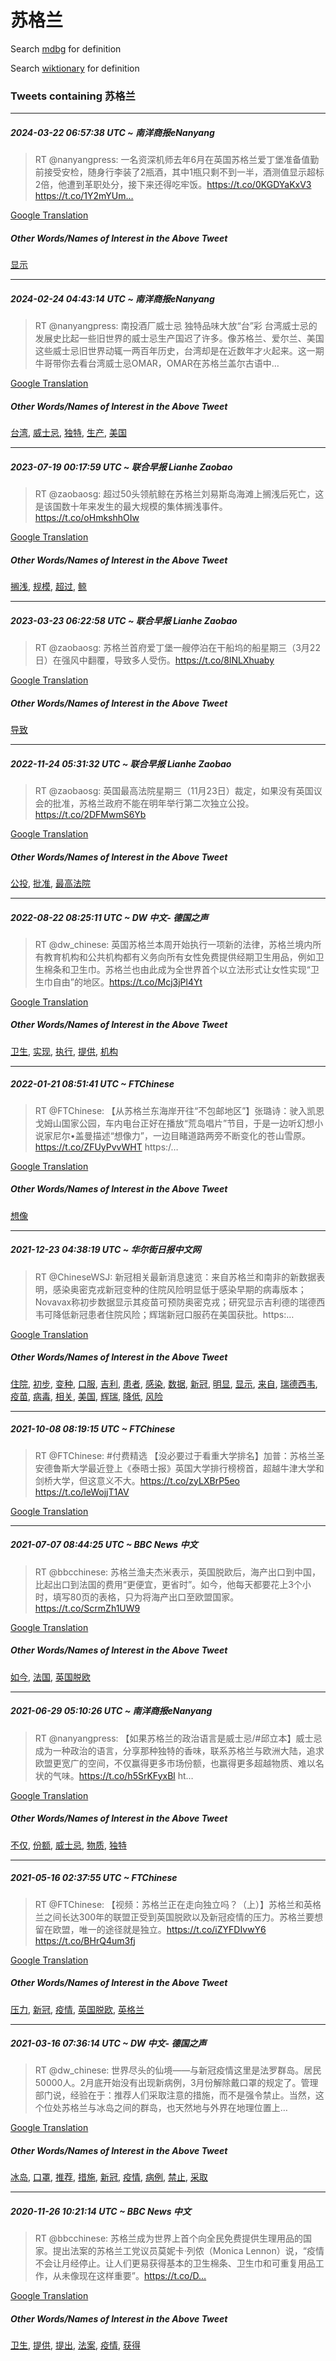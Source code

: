 # 苏格兰

Search [mdbg](https://www.mdbg.net/chinese/dictionary?page=worddict&wdrst=0&wdqb=苏格兰) for definition

Search [wiktionary](https://en.wiktionary.org/wiki/苏格兰) for definition

### Tweets containing 苏格兰

___
##### 2024-03-22 06:57:38 UTC ~ 南洋商报eNanyang
> RT @nanyangpress: 一名资深机师去年6月在英国苏格兰爱丁堡准备值勤前接受安检，随身行李装了2瓶酒，其中1瓶只剩不到一半，酒测值显示超标2倍，他遭到革职处分，接下来还得吃牢饭。https://t.co/0KGDYaKxV3 https://t.co/1Y2mYUm…

[Google Translation](https://translate.google.com/?hi=en&tab=TT&sl=zh-CN&tl=en&op=translate&text=RT+%40nanyangpress%3A+%E4%B8%80%E5%90%8D%E8%B5%84%E6%B7%B1%E6%9C%BA%E5%B8%88%E5%8E%BB%E5%B9%B46%E6%9C%88%E5%9C%A8%E8%8B%B1%E5%9B%BD%E8%8B%8F%E6%A0%BC%E5%85%B0%E7%88%B1%E4%B8%81%E5%A0%A1%E5%87%86%E5%A4%87%E5%80%BC%E5%8B%A4%E5%89%8D%E6%8E%A5%E5%8F%97%E5%AE%89%E6%A3%80%EF%BC%8C%E9%9A%8F%E8%BA%AB%E8%A1%8C%E6%9D%8E%E8%A3%85%E4%BA%862%E7%93%B6%E9%85%92%EF%BC%8C%E5%85%B6%E4%B8%AD1%E7%93%B6%E5%8F%AA%E5%89%A9%E4%B8%8D%E5%88%B0%E4%B8%80%E5%8D%8A%EF%BC%8C%E9%85%92%E6%B5%8B%E5%80%BC%E6%98%BE%E7%A4%BA%E8%B6%85%E6%A0%872%E5%80%8D%EF%BC%8C%E4%BB%96%E9%81%AD%E5%88%B0%E9%9D%A9%E8%81%8C%E5%A4%84%E5%88%86%EF%BC%8C%E6%8E%A5%E4%B8%8B%E6%9D%A5%E8%BF%98%E5%BE%97%E5%90%83%E7%89%A2%E9%A5%AD%E3%80%82https%3A%2F%2Ft.co%2F0KGDYaKxV3+https%3A%2F%2Ft.co%2F1Y2mYUm%E2%80%A6)
##### Other Words/Names of Interest in the Above Tweet
[显示](显示.md)
___
##### 2024-02-24 04:43:14 UTC ~ 南洋商报eNanyang
> RT @nanyangpress: 南投酒厂威士忌 独特品味大放“台”彩 台湾威士忌的发展史比起一些旧世界的威士忌生产国迟了许多。像苏格兰、爱尔兰、美国这些威士忌旧世界动辄一两百年历史，台湾却是在近数年才火起来。这一期牛哥带你去看台湾威士忌OMAR，OMAR在苏格兰盖尔古语中…

[Google Translation](https://translate.google.com/?hi=en&tab=TT&sl=zh-CN&tl=en&op=translate&text=RT+%40nanyangpress%3A+%E5%8D%97%E6%8A%95%E9%85%92%E5%8E%82%E5%A8%81%E5%A3%AB%E5%BF%8C%C2%A0%E7%8B%AC%E7%89%B9%E5%93%81%E5%91%B3%E5%A4%A7%E6%94%BE%E2%80%9C%E5%8F%B0%E2%80%9D%E5%BD%A9+%E5%8F%B0%E6%B9%BE%E5%A8%81%E5%A3%AB%E5%BF%8C%E7%9A%84%E5%8F%91%E5%B1%95%E5%8F%B2%E6%AF%94%E8%B5%B7%E4%B8%80%E4%BA%9B%E6%97%A7%E4%B8%96%E7%95%8C%E7%9A%84%E5%A8%81%E5%A3%AB%E5%BF%8C%E7%94%9F%E4%BA%A7%E5%9B%BD%E8%BF%9F%E4%BA%86%E8%AE%B8%E5%A4%9A%E3%80%82%E5%83%8F%E8%8B%8F%E6%A0%BC%E5%85%B0%E3%80%81%E7%88%B1%E5%B0%94%E5%85%B0%E3%80%81%E7%BE%8E%E5%9B%BD%E8%BF%99%E4%BA%9B%E5%A8%81%E5%A3%AB%E5%BF%8C%E6%97%A7%E4%B8%96%E7%95%8C%E5%8A%A8%E8%BE%84%E4%B8%80%E4%B8%A4%E7%99%BE%E5%B9%B4%E5%8E%86%E5%8F%B2%EF%BC%8C%E5%8F%B0%E6%B9%BE%E5%8D%B4%E6%98%AF%E5%9C%A8%E8%BF%91%E6%95%B0%E5%B9%B4%E6%89%8D%E7%81%AB%E8%B5%B7%E6%9D%A5%E3%80%82%E8%BF%99%E4%B8%80%E6%9C%9F%E7%89%9B%E5%93%A5%E5%B8%A6%E4%BD%A0%E5%8E%BB%E7%9C%8B%E5%8F%B0%E6%B9%BE%E5%A8%81%E5%A3%AB%E5%BF%8COMAR%EF%BC%8COMAR%E5%9C%A8%E8%8B%8F%E6%A0%BC%E5%85%B0%E7%9B%96%E5%B0%94%E5%8F%A4%E8%AF%AD%E4%B8%AD%E2%80%A6)
##### Other Words/Names of Interest in the Above Tweet
[台湾](台湾.md), [威士忌](威士忌.md), [独特](独特.md), [生产](生产.md), [美国](美国.md)
___
##### 2023-07-19 00:17:59 UTC ~ 联合早报 Lianhe Zaobao
> RT @zaobaosg: 超过50头领航鲸在苏格兰刘易斯岛海滩上搁浅后死亡，这是该国数十年来发生的最大规模的集体搁浅事件。https://t.co/oHmkshhOIw

[Google Translation](https://translate.google.com/?hi=en&tab=TT&sl=zh-CN&tl=en&op=translate&text=RT+%40zaobaosg%3A+%E8%B6%85%E8%BF%8750%E5%A4%B4%E9%A2%86%E8%88%AA%E9%B2%B8%E5%9C%A8%E8%8B%8F%E6%A0%BC%E5%85%B0%E5%88%98%E6%98%93%E6%96%AF%E5%B2%9B%E6%B5%B7%E6%BB%A9%E4%B8%8A%E6%90%81%E6%B5%85%E5%90%8E%E6%AD%BB%E4%BA%A1%EF%BC%8C%E8%BF%99%E6%98%AF%E8%AF%A5%E5%9B%BD%E6%95%B0%E5%8D%81%E5%B9%B4%E6%9D%A5%E5%8F%91%E7%94%9F%E7%9A%84%E6%9C%80%E5%A4%A7%E8%A7%84%E6%A8%A1%E7%9A%84%E9%9B%86%E4%BD%93%E6%90%81%E6%B5%85%E4%BA%8B%E4%BB%B6%E3%80%82https%3A%2F%2Ft.co%2FoHmkshhOIw)
##### Other Words/Names of Interest in the Above Tweet
[搁浅](搁浅.md), [规模](规模.md), [超过](超过.md), [鲸](鲸.md)
___
##### 2023-03-23 06:22:58 UTC ~ 联合早报 Lianhe Zaobao
> RT @zaobaosg: 苏格兰首府爱丁堡一艘停泊在干船坞的船星期三（3月22日）在强风中翻覆，导致多人受伤。https://t.co/8lNLXhuaby

[Google Translation](https://translate.google.com/?hi=en&tab=TT&sl=zh-CN&tl=en&op=translate&text=RT+%40zaobaosg%3A+%E8%8B%8F%E6%A0%BC%E5%85%B0%E9%A6%96%E5%BA%9C%E7%88%B1%E4%B8%81%E5%A0%A1%E4%B8%80%E8%89%98%E5%81%9C%E6%B3%8A%E5%9C%A8%E5%B9%B2%E8%88%B9%E5%9D%9E%E7%9A%84%E8%88%B9%E6%98%9F%E6%9C%9F%E4%B8%89%EF%BC%883%E6%9C%8822%E6%97%A5%EF%BC%89%E5%9C%A8%E5%BC%BA%E9%A3%8E%E4%B8%AD%E7%BF%BB%E8%A6%86%EF%BC%8C%E5%AF%BC%E8%87%B4%E5%A4%9A%E4%BA%BA%E5%8F%97%E4%BC%A4%E3%80%82https%3A%2F%2Ft.co%2F8lNLXhuaby)
##### Other Words/Names of Interest in the Above Tweet
[导致](导致.md)
___
##### 2022-11-24 05:31:32 UTC ~ 联合早报 Lianhe Zaobao
> RT @zaobaosg: 英国最高法院星期三（11月23日）裁定，如果没有英国议会的批准，苏格兰政府不能在明年举行第二次独立公投。https://t.co/2DFMwmS6Yb

[Google Translation](https://translate.google.com/?hi=en&tab=TT&sl=zh-CN&tl=en&op=translate&text=RT+%40zaobaosg%3A+%E8%8B%B1%E5%9B%BD%E6%9C%80%E9%AB%98%E6%B3%95%E9%99%A2%E6%98%9F%E6%9C%9F%E4%B8%89%EF%BC%8811%E6%9C%8823%E6%97%A5%EF%BC%89%E8%A3%81%E5%AE%9A%EF%BC%8C%E5%A6%82%E6%9E%9C%E6%B2%A1%E6%9C%89%E8%8B%B1%E5%9B%BD%E8%AE%AE%E4%BC%9A%E7%9A%84%E6%89%B9%E5%87%86%EF%BC%8C%E8%8B%8F%E6%A0%BC%E5%85%B0%E6%94%BF%E5%BA%9C%E4%B8%8D%E8%83%BD%E5%9C%A8%E6%98%8E%E5%B9%B4%E4%B8%BE%E8%A1%8C%E7%AC%AC%E4%BA%8C%E6%AC%A1%E7%8B%AC%E7%AB%8B%E5%85%AC%E6%8A%95%E3%80%82https%3A%2F%2Ft.co%2F2DFMwmS6Yb)
##### Other Words/Names of Interest in the Above Tweet
[公投](公投.md), [批准](批准.md), [最高法院](最高法院.md)
___
##### 2022-08-22 08:25:11 UTC ~ DW 中文- 德国之声
> RT @dw_chinese: 英国苏格兰本周开始执行一项新的法律，苏格兰境内所有教育机构和公共机构都有义务向所有女性免费提供经期卫生用品，例如卫生棉条和卫生巾。苏格兰也由此成为全世界首个以立法形式让女性实现“卫生巾自由”的地区。https://t.co/Mcj3jPl4Yt

[Google Translation](https://translate.google.com/?hi=en&tab=TT&sl=zh-CN&tl=en&op=translate&text=RT+%40dw_chinese%3A+%E8%8B%B1%E5%9B%BD%E8%8B%8F%E6%A0%BC%E5%85%B0%E6%9C%AC%E5%91%A8%E5%BC%80%E5%A7%8B%E6%89%A7%E8%A1%8C%E4%B8%80%E9%A1%B9%E6%96%B0%E7%9A%84%E6%B3%95%E5%BE%8B%EF%BC%8C%E8%8B%8F%E6%A0%BC%E5%85%B0%E5%A2%83%E5%86%85%E6%89%80%E6%9C%89%E6%95%99%E8%82%B2%E6%9C%BA%E6%9E%84%E5%92%8C%E5%85%AC%E5%85%B1%E6%9C%BA%E6%9E%84%E9%83%BD%E6%9C%89%E4%B9%89%E5%8A%A1%E5%90%91%E6%89%80%E6%9C%89%E5%A5%B3%E6%80%A7%E5%85%8D%E8%B4%B9%E6%8F%90%E4%BE%9B%E7%BB%8F%E6%9C%9F%E5%8D%AB%E7%94%9F%E7%94%A8%E5%93%81%EF%BC%8C%E4%BE%8B%E5%A6%82%E5%8D%AB%E7%94%9F%E6%A3%89%E6%9D%A1%E5%92%8C%E5%8D%AB%E7%94%9F%E5%B7%BE%E3%80%82%E8%8B%8F%E6%A0%BC%E5%85%B0%E4%B9%9F%E7%94%B1%E6%AD%A4%E6%88%90%E4%B8%BA%E5%85%A8%E4%B8%96%E7%95%8C%E9%A6%96%E4%B8%AA%E4%BB%A5%E7%AB%8B%E6%B3%95%E5%BD%A2%E5%BC%8F%E8%AE%A9%E5%A5%B3%E6%80%A7%E5%AE%9E%E7%8E%B0%E2%80%9C%E5%8D%AB%E7%94%9F%E5%B7%BE%E8%87%AA%E7%94%B1%E2%80%9D%E7%9A%84%E5%9C%B0%E5%8C%BA%E3%80%82https%3A%2F%2Ft.co%2FMcj3jPl4Yt)
##### Other Words/Names of Interest in the Above Tweet
[卫生](卫生.md), [实现](实现.md), [执行](执行.md), [提供](提供.md), [机构](机构.md)
___
##### 2022-01-21 08:51:41 UTC ~ FTChinese
> RT @FTChinese: 【从苏格兰东海岸开往“不包邮地区”】张璐诗：驶入凯恩戈姆山国家公园，车内电台正好在播放“荒岛唱片”节目，于是一边听幻想小说家尼尔•盖曼描述“想像力”，一边目睹道路两旁不断变化的苍山雪原。https://t.co/ZFUyPvvWHT https:/…

[Google Translation](https://translate.google.com/?hi=en&tab=TT&sl=zh-CN&tl=en&op=translate&text=RT+%40FTChinese%3A+%E3%80%90%E4%BB%8E%E8%8B%8F%E6%A0%BC%E5%85%B0%E4%B8%9C%E6%B5%B7%E5%B2%B8%E5%BC%80%E5%BE%80%E2%80%9C%E4%B8%8D%E5%8C%85%E9%82%AE%E5%9C%B0%E5%8C%BA%E2%80%9D%E3%80%91%E5%BC%A0%E7%92%90%E8%AF%97%EF%BC%9A%E9%A9%B6%E5%85%A5%E5%87%AF%E6%81%A9%E6%88%88%E5%A7%86%E5%B1%B1%E5%9B%BD%E5%AE%B6%E5%85%AC%E5%9B%AD%EF%BC%8C%E8%BD%A6%E5%86%85%E7%94%B5%E5%8F%B0%E6%AD%A3%E5%A5%BD%E5%9C%A8%E6%92%AD%E6%94%BE%E2%80%9C%E8%8D%92%E5%B2%9B%E5%94%B1%E7%89%87%E2%80%9D%E8%8A%82%E7%9B%AE%EF%BC%8C%E4%BA%8E%E6%98%AF%E4%B8%80%E8%BE%B9%E5%90%AC%E5%B9%BB%E6%83%B3%E5%B0%8F%E8%AF%B4%E5%AE%B6%E5%B0%BC%E5%B0%94%E2%80%A2%E7%9B%96%E6%9B%BC%E6%8F%8F%E8%BF%B0%E2%80%9C%E6%83%B3%E5%83%8F%E5%8A%9B%E2%80%9D%EF%BC%8C%E4%B8%80%E8%BE%B9%E7%9B%AE%E7%9D%B9%E9%81%93%E8%B7%AF%E4%B8%A4%E6%97%81%E4%B8%8D%E6%96%AD%E5%8F%98%E5%8C%96%E7%9A%84%E8%8B%8D%E5%B1%B1%E9%9B%AA%E5%8E%9F%E3%80%82https%3A%2F%2Ft.co%2FZFUyPvvWHT+https%3A%2F%E2%80%A6)
##### Other Words/Names of Interest in the Above Tweet
[想像](想像.md)
___
##### 2021-12-23 04:38:19 UTC ~ 华尔街日报中文网
> RT @ChineseWSJ: 新冠相关最新消息速览：来自苏格兰和南非的新数据表明，感染奥密克戎新冠变种的住院风险明显低于感染早期的病毒版本；Novavax称初步数据显示其疫苗可预防奥密克戎；研究显示吉利德的瑞德西韦可降低新冠患者住院风险；辉瑞新冠口服药在美国获批。https:…

[Google Translation](https://translate.google.com/?hi=en&tab=TT&sl=zh-CN&tl=en&op=translate&text=RT+%40ChineseWSJ%3A+%E6%96%B0%E5%86%A0%E7%9B%B8%E5%85%B3%E6%9C%80%E6%96%B0%E6%B6%88%E6%81%AF%E9%80%9F%E8%A7%88%EF%BC%9A%E6%9D%A5%E8%87%AA%E8%8B%8F%E6%A0%BC%E5%85%B0%E5%92%8C%E5%8D%97%E9%9D%9E%E7%9A%84%E6%96%B0%E6%95%B0%E6%8D%AE%E8%A1%A8%E6%98%8E%EF%BC%8C%E6%84%9F%E6%9F%93%E5%A5%A5%E5%AF%86%E5%85%8B%E6%88%8E%E6%96%B0%E5%86%A0%E5%8F%98%E7%A7%8D%E7%9A%84%E4%BD%8F%E9%99%A2%E9%A3%8E%E9%99%A9%E6%98%8E%E6%98%BE%E4%BD%8E%E4%BA%8E%E6%84%9F%E6%9F%93%E6%97%A9%E6%9C%9F%E7%9A%84%E7%97%85%E6%AF%92%E7%89%88%E6%9C%AC%EF%BC%9BNovavax%E7%A7%B0%E5%88%9D%E6%AD%A5%E6%95%B0%E6%8D%AE%E6%98%BE%E7%A4%BA%E5%85%B6%E7%96%AB%E8%8B%97%E5%8F%AF%E9%A2%84%E9%98%B2%E5%A5%A5%E5%AF%86%E5%85%8B%E6%88%8E%EF%BC%9B%E7%A0%94%E7%A9%B6%E6%98%BE%E7%A4%BA%E5%90%89%E5%88%A9%E5%BE%B7%E7%9A%84%E7%91%9E%E5%BE%B7%E8%A5%BF%E9%9F%A6%E5%8F%AF%E9%99%8D%E4%BD%8E%E6%96%B0%E5%86%A0%E6%82%A3%E8%80%85%E4%BD%8F%E9%99%A2%E9%A3%8E%E9%99%A9%EF%BC%9B%E8%BE%89%E7%91%9E%E6%96%B0%E5%86%A0%E5%8F%A3%E6%9C%8D%E8%8D%AF%E5%9C%A8%E7%BE%8E%E5%9B%BD%E8%8E%B7%E6%89%B9%E3%80%82https%3A%E2%80%A6)
##### Other Words/Names of Interest in the Above Tweet
[住院](住院.md), [初步](初步.md), [变种](变种.md), [口服](口服.md), [吉利](吉利.md), [患者](患者.md), [感染](感染.md), [数据](数据.md), [新冠](新冠.md), [明显](明显.md), [显示](显示.md), [来自](来自.md), [瑞德西韦](瑞德西韦.md), [疫苗](疫苗.md), [病毒](病毒.md), [相关](相关.md), [美国](美国.md), [辉瑞](辉瑞.md), [降低](降低.md), [风险](风险.md)
___
##### 2021-10-08 08:19:15 UTC ~ FTChinese
> RT @FTChinese: #付费精选 【没必要过于看重大学排名】加普：苏格兰圣安德鲁斯大学最近登上《泰晤士报》英国大学排行榜榜首，超越牛津大学和剑桥大学，但这意义不大。https://t.co/zyLXBrP5eo https://t.co/leWojjT1AV

[Google Translation](https://translate.google.com/?hi=en&tab=TT&sl=zh-CN&tl=en&op=translate&text=RT+%40FTChinese%3A+%23%E4%BB%98%E8%B4%B9%E7%B2%BE%E9%80%89+%E3%80%90%E6%B2%A1%E5%BF%85%E8%A6%81%E8%BF%87%E4%BA%8E%E7%9C%8B%E9%87%8D%E5%A4%A7%E5%AD%A6%E6%8E%92%E5%90%8D%E3%80%91%E5%8A%A0%E6%99%AE%EF%BC%9A%E8%8B%8F%E6%A0%BC%E5%85%B0%E5%9C%A3%E5%AE%89%E5%BE%B7%E9%B2%81%E6%96%AF%E5%A4%A7%E5%AD%A6%E6%9C%80%E8%BF%91%E7%99%BB%E4%B8%8A%E3%80%8A%E6%B3%B0%E6%99%A4%E5%A3%AB%E6%8A%A5%E3%80%8B%E8%8B%B1%E5%9B%BD%E5%A4%A7%E5%AD%A6%E6%8E%92%E8%A1%8C%E6%A6%9C%E6%A6%9C%E9%A6%96%EF%BC%8C%E8%B6%85%E8%B6%8A%E7%89%9B%E6%B4%A5%E5%A4%A7%E5%AD%A6%E5%92%8C%E5%89%91%E6%A1%A5%E5%A4%A7%E5%AD%A6%EF%BC%8C%E4%BD%86%E8%BF%99%E6%84%8F%E4%B9%89%E4%B8%8D%E5%A4%A7%E3%80%82https%3A%2F%2Ft.co%2FzyLXBrP5eo+https%3A%2F%2Ft.co%2FleWojjT1AV)
___
##### 2021-07-07 08:44:25 UTC ~ BBC News 中文
> RT @bbcchinese: 苏格兰渔夫杰米表示，英国脱欧后，海产出口到中国，比起出口到法国的费用“更便宜，更省时”。如今，他每天都要花上3个小时，填写80页的表格，只为将海产出口至欧盟国家。 https://t.co/ScrmZh1UW9

[Google Translation](https://translate.google.com/?hi=en&tab=TT&sl=zh-CN&tl=en&op=translate&text=RT+%40bbcchinese%3A+%E8%8B%8F%E6%A0%BC%E5%85%B0%E6%B8%94%E5%A4%AB%E6%9D%B0%E7%B1%B3%E8%A1%A8%E7%A4%BA%EF%BC%8C%E8%8B%B1%E5%9B%BD%E8%84%B1%E6%AC%A7%E5%90%8E%EF%BC%8C%E6%B5%B7%E4%BA%A7%E5%87%BA%E5%8F%A3%E5%88%B0%E4%B8%AD%E5%9B%BD%EF%BC%8C%E6%AF%94%E8%B5%B7%E5%87%BA%E5%8F%A3%E5%88%B0%E6%B3%95%E5%9B%BD%E7%9A%84%E8%B4%B9%E7%94%A8%E2%80%9C%E6%9B%B4%E4%BE%BF%E5%AE%9C%EF%BC%8C%E6%9B%B4%E7%9C%81%E6%97%B6%E2%80%9D%E3%80%82%E5%A6%82%E4%BB%8A%EF%BC%8C%E4%BB%96%E6%AF%8F%E5%A4%A9%E9%83%BD%E8%A6%81%E8%8A%B1%E4%B8%8A3%E4%B8%AA%E5%B0%8F%E6%97%B6%EF%BC%8C%E5%A1%AB%E5%86%9980%E9%A1%B5%E7%9A%84%E8%A1%A8%E6%A0%BC%EF%BC%8C%E5%8F%AA%E4%B8%BA%E5%B0%86%E6%B5%B7%E4%BA%A7%E5%87%BA%E5%8F%A3%E8%87%B3%E6%AC%A7%E7%9B%9F%E5%9B%BD%E5%AE%B6%E3%80%82+https%3A%2F%2Ft.co%2FScrmZh1UW9)
##### Other Words/Names of Interest in the Above Tweet
[如今](如今.md), [法国](法国.md), [英国脱欧](英国脱欧.md)
___
##### 2021-06-29 05:10:26 UTC ~ 南洋商报eNanyang
> RT @nanyangpress: 【如果苏格兰的政治语言是威士忌/#邱立本】威士忌成为一种政治的语言，分享那种独特的香味，联系苏格兰与欧洲大陆，追求欧盟更宽广的空间，不仅赢得更多市场份额，也赢得更多超越物质、难以名状的气味。https://t.co/h5SrKFyxBl ht…

[Google Translation](https://translate.google.com/?hi=en&tab=TT&sl=zh-CN&tl=en&op=translate&text=RT+%40nanyangpress%3A+%E3%80%90%E5%A6%82%E6%9E%9C%E8%8B%8F%E6%A0%BC%E5%85%B0%E7%9A%84%E6%94%BF%E6%B2%BB%E8%AF%AD%E8%A8%80%E6%98%AF%E5%A8%81%E5%A3%AB%E5%BF%8C%2F%23%E9%82%B1%E7%AB%8B%E6%9C%AC%E3%80%91%E5%A8%81%E5%A3%AB%E5%BF%8C%E6%88%90%E4%B8%BA%E4%B8%80%E7%A7%8D%E6%94%BF%E6%B2%BB%E7%9A%84%E8%AF%AD%E8%A8%80%EF%BC%8C%E5%88%86%E4%BA%AB%E9%82%A3%E7%A7%8D%E7%8B%AC%E7%89%B9%E7%9A%84%E9%A6%99%E5%91%B3%EF%BC%8C%E8%81%94%E7%B3%BB%E8%8B%8F%E6%A0%BC%E5%85%B0%E4%B8%8E%E6%AC%A7%E6%B4%B2%E5%A4%A7%E9%99%86%EF%BC%8C%E8%BF%BD%E6%B1%82%E6%AC%A7%E7%9B%9F%E6%9B%B4%E5%AE%BD%E5%B9%BF%E7%9A%84%E7%A9%BA%E9%97%B4%EF%BC%8C%E4%B8%8D%E4%BB%85%E8%B5%A2%E5%BE%97%E6%9B%B4%E5%A4%9A%E5%B8%82%E5%9C%BA%E4%BB%BD%E9%A2%9D%EF%BC%8C%E4%B9%9F%E8%B5%A2%E5%BE%97%E6%9B%B4%E5%A4%9A%E8%B6%85%E8%B6%8A%E7%89%A9%E8%B4%A8%E3%80%81%E9%9A%BE%E4%BB%A5%E5%90%8D%E7%8A%B6%E7%9A%84%E6%B0%94%E5%91%B3%E3%80%82https%3A%2F%2Ft.co%2Fh5SrKFyxBl+ht%E2%80%A6)
##### Other Words/Names of Interest in the Above Tweet
[不仅](不仅.md), [份额](份额.md), [威士忌](威士忌.md), [物质](物质.md), [独特](独特.md)
___
##### 2021-05-16 02:37:55 UTC ~ FTChinese
> RT @FTChinese: 【视频：苏格兰正在走向独立吗？（上）】苏格兰和英格兰之间长达300年的联盟正受到英国脱欧以及新冠疫情的压力。苏格兰要想留在欧盟，唯一的途径就是独立。https://t.co/iZYFDIvwY6 https://t.co/BHrQ4um3fj

[Google Translation](https://translate.google.com/?hi=en&tab=TT&sl=zh-CN&tl=en&op=translate&text=RT+%40FTChinese%3A+%E3%80%90%E8%A7%86%E9%A2%91%EF%BC%9A%E8%8B%8F%E6%A0%BC%E5%85%B0%E6%AD%A3%E5%9C%A8%E8%B5%B0%E5%90%91%E7%8B%AC%E7%AB%8B%E5%90%97%EF%BC%9F%EF%BC%88%E4%B8%8A%EF%BC%89%E3%80%91%E8%8B%8F%E6%A0%BC%E5%85%B0%E5%92%8C%E8%8B%B1%E6%A0%BC%E5%85%B0%E4%B9%8B%E9%97%B4%E9%95%BF%E8%BE%BE300%E5%B9%B4%E7%9A%84%E8%81%94%E7%9B%9F%E6%AD%A3%E5%8F%97%E5%88%B0%E8%8B%B1%E5%9B%BD%E8%84%B1%E6%AC%A7%E4%BB%A5%E5%8F%8A%E6%96%B0%E5%86%A0%E7%96%AB%E6%83%85%E7%9A%84%E5%8E%8B%E5%8A%9B%E3%80%82%E8%8B%8F%E6%A0%BC%E5%85%B0%E8%A6%81%E6%83%B3%E7%95%99%E5%9C%A8%E6%AC%A7%E7%9B%9F%EF%BC%8C%E5%94%AF%E4%B8%80%E7%9A%84%E9%80%94%E5%BE%84%E5%B0%B1%E6%98%AF%E7%8B%AC%E7%AB%8B%E3%80%82https%3A%2F%2Ft.co%2FiZYFDIvwY6+https%3A%2F%2Ft.co%2FBHrQ4um3fj)
##### Other Words/Names of Interest in the Above Tweet
[压力](压力.md), [新冠](新冠.md), [疫情](疫情.md), [英国脱欧](英国脱欧.md), [英格兰](英格兰.md)
___
##### 2021-03-16 07:36:14 UTC ~ DW 中文- 德国之声
> RT @dw_chinese: 世界尽头的仙境——与新冠疫情这里是法罗群岛。居民50000人。2月底开始没有出现新病例，3月份解除戴口罩的规定了。管理部门说，经验在于：推荐人们采取注意的措施，而不是强令禁止。当然，这个位处苏格兰与冰岛之间的群岛，也天然地与外界在地理位置上…

[Google Translation](https://translate.google.com/?hi=en&tab=TT&sl=zh-CN&tl=en&op=translate&text=RT+%40dw_chinese%3A+%E4%B8%96%E7%95%8C%E5%B0%BD%E5%A4%B4%E7%9A%84%E4%BB%99%E5%A2%83%E2%80%94%E2%80%94%E4%B8%8E%E6%96%B0%E5%86%A0%E7%96%AB%E6%83%85%E8%BF%99%E9%87%8C%E6%98%AF%E6%B3%95%E7%BD%97%E7%BE%A4%E5%B2%9B%E3%80%82%E5%B1%85%E6%B0%9150000%E4%BA%BA%E3%80%822%E6%9C%88%E5%BA%95%E5%BC%80%E5%A7%8B%E6%B2%A1%E6%9C%89%E5%87%BA%E7%8E%B0%E6%96%B0%E7%97%85%E4%BE%8B%EF%BC%8C3%E6%9C%88%E4%BB%BD%E8%A7%A3%E9%99%A4%E6%88%B4%E5%8F%A3%E7%BD%A9%E7%9A%84%E8%A7%84%E5%AE%9A%E4%BA%86%E3%80%82%E7%AE%A1%E7%90%86%E9%83%A8%E9%97%A8%E8%AF%B4%EF%BC%8C%E7%BB%8F%E9%AA%8C%E5%9C%A8%E4%BA%8E%EF%BC%9A%E6%8E%A8%E8%8D%90%E4%BA%BA%E4%BB%AC%E9%87%87%E5%8F%96%E6%B3%A8%E6%84%8F%E7%9A%84%E6%8E%AA%E6%96%BD%EF%BC%8C%E8%80%8C%E4%B8%8D%E6%98%AF%E5%BC%BA%E4%BB%A4%E7%A6%81%E6%AD%A2%E3%80%82%E5%BD%93%E7%84%B6%EF%BC%8C%E8%BF%99%E4%B8%AA%E4%BD%8D%E5%A4%84%E8%8B%8F%E6%A0%BC%E5%85%B0%E4%B8%8E%E5%86%B0%E5%B2%9B%E4%B9%8B%E9%97%B4%E7%9A%84%E7%BE%A4%E5%B2%9B%EF%BC%8C%E4%B9%9F%E5%A4%A9%E7%84%B6%E5%9C%B0%E4%B8%8E%E5%A4%96%E7%95%8C%E5%9C%A8%E5%9C%B0%E7%90%86%E4%BD%8D%E7%BD%AE%E4%B8%8A%E2%80%A6)
##### Other Words/Names of Interest in the Above Tweet
[冰岛](冰岛.md), [口罩](口罩.md), [推荐](推荐.md), [措施](措施.md), [新冠](新冠.md), [疫情](疫情.md), [病例](病例.md), [禁止](禁止.md), [采取](采取.md)
___
##### 2020-11-26 10:21:14 UTC ~ BBC News 中文
> RT @bbcchinese: 苏格兰成为世界上首个向全民免费提供生理用品的国家。提出法案的苏格兰工党议员莫妮卡·列侬（Monica Lennon）说，“疫情不会让月经停止。让人们更易获得基本的卫生棉条、卫生巾和可重复用品工作，从未像现在这样重要”。https://t.co/D…

[Google Translation](https://translate.google.com/?hi=en&tab=TT&sl=zh-CN&tl=en&op=translate&text=RT+%40bbcchinese%3A+%E8%8B%8F%E6%A0%BC%E5%85%B0%E6%88%90%E4%B8%BA%E4%B8%96%E7%95%8C%E4%B8%8A%E9%A6%96%E4%B8%AA%E5%90%91%E5%85%A8%E6%B0%91%E5%85%8D%E8%B4%B9%E6%8F%90%E4%BE%9B%E7%94%9F%E7%90%86%E7%94%A8%E5%93%81%E7%9A%84%E5%9B%BD%E5%AE%B6%E3%80%82%E6%8F%90%E5%87%BA%E6%B3%95%E6%A1%88%E7%9A%84%E8%8B%8F%E6%A0%BC%E5%85%B0%E5%B7%A5%E5%85%9A%E8%AE%AE%E5%91%98%E8%8E%AB%E5%A6%AE%E5%8D%A1%C2%B7%E5%88%97%E4%BE%AC%EF%BC%88Monica+Lennon%EF%BC%89%E8%AF%B4%EF%BC%8C%E2%80%9C%E7%96%AB%E6%83%85%E4%B8%8D%E4%BC%9A%E8%AE%A9%E6%9C%88%E7%BB%8F%E5%81%9C%E6%AD%A2%E3%80%82%E8%AE%A9%E4%BA%BA%E4%BB%AC%E6%9B%B4%E6%98%93%E8%8E%B7%E5%BE%97%E5%9F%BA%E6%9C%AC%E7%9A%84%E5%8D%AB%E7%94%9F%E6%A3%89%E6%9D%A1%E3%80%81%E5%8D%AB%E7%94%9F%E5%B7%BE%E5%92%8C%E5%8F%AF%E9%87%8D%E5%A4%8D%E7%94%A8%E5%93%81%E5%B7%A5%E4%BD%9C%EF%BC%8C%E4%BB%8E%E6%9C%AA%E5%83%8F%E7%8E%B0%E5%9C%A8%E8%BF%99%E6%A0%B7%E9%87%8D%E8%A6%81%E2%80%9D%E3%80%82https%3A%2F%2Ft.co%2FD%E2%80%A6)
##### Other Words/Names of Interest in the Above Tweet
[卫生](卫生.md), [提供](提供.md), [提出](提出.md), [法案](法案.md), [疫情](疫情.md), [获得](获得.md)
